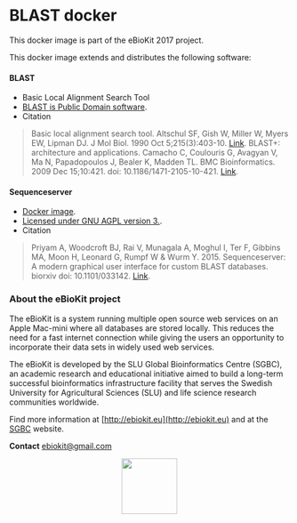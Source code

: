 BLAST docker
===================

This docker image is part of the eBioKit 2017 project.

This docker image extends and distributes the following software:

#### BLAST
- Basic Local Alignment Search Tool
- [BLAST is Public Domain software](https://www.ncbi.nlm.nih.gov/IEB/ToolBox/CPP_DOC/book/redirector.cgi?url=%2Fbooks%2Fbr.fcgi%3Fbook%3Dtoolkit%26part%3Dtoolkit.fm#A3).
- Citation
> Basic local alignment search tool. Altschul SF, Gish W, Miller W, Myers EW, Lipman DJ. J Mol Biol. 1990 Oct 5;215(3):403-10. [Link](https://www.ncbi.nlm.nih.gov/pubmed/2231712).
> BLAST+: architecture and applications. Camacho C, Coulouris G, Avagyan V, Ma N, Papadopoulos J, Bealer K, Madden TL. BMC Bioinformatics. 2009 Dec 15;10:421. doi: 10.1186/1471-2105-10-421. [Link](https://www.ncbi.nlm.nih.gov/pubmed/20003500).

#### Sequenceserver
- [Docker image](https://hub.docker.com/r/wurmlab/sequenceserver/).
- [Licensed under GNU AGPL version 3.](https://raw.githubusercontent.com/wurmlab/sequenceserver/master/LICENSE.txt).
- Citation
> Priyam A, Woodcroft BJ, Rai V, Munagala A, Moghul I, Ter F, Gibbins MA, Moon H, Leonard G, Rumpf W & Wurm Y. 2015. Sequenceserver: A modern graphical user interface for custom BLAST databases. biorxiv doi: 10.1101/033142. [Link](http://www.biorxiv.org/content/early/2015/11/27/033142).

### About the eBioKit project

The eBioKit is a system running multiple open source web services on an Apple Mac-mini where all databases are stored locally.
This reduces the need for a fast internet connection while giving the users an opportunity to incorporate their data sets in widely used web services.

The eBioKit is developed by the SLU Global Bioinformatics Centre (SGBC), an academic research and educational initiative aimed to build a long-term successful bioinformatics infrastructure facility that serves the Swedish University for Agricultural Sciences (SLU) and life science research communities worldwide.

Find more information at [http://ebiokit.eu](http://ebiokit.eu)  and at the [SGBC](http://sgbc.slu.se/) website.

**Contact** [ebiokit@gmail.com](ebiokit@gmail.com)

<p style="text-align:center">
<img height=100 src="https://avatars0.githubusercontent.com/u/24695838?v=3&s=200">
</p>
